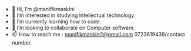 - 👋 Hi, I’m @manifikmaskini
- 👀 I’m interested in studying Intellectual technology.
- 🌱 I’m currently learning how to code.
- 💞️ I’m looking to collaborate on Computer software.
- 📫 How to reach me : manifikmaskini1@gmail.com
                       0723619439/contact number.

<!---
manifikmaskini/manifikmaskini is a ✨ special ✨ repository because its `README.md` (this file) appears on your GitHub profile.
You can click the Preview link to take a look at your changes.
--->
